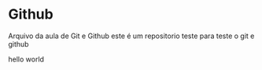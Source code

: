 # Github

Arquivo da aula de Git e Github
este é um repositorio teste para teste o git e github

hello world
